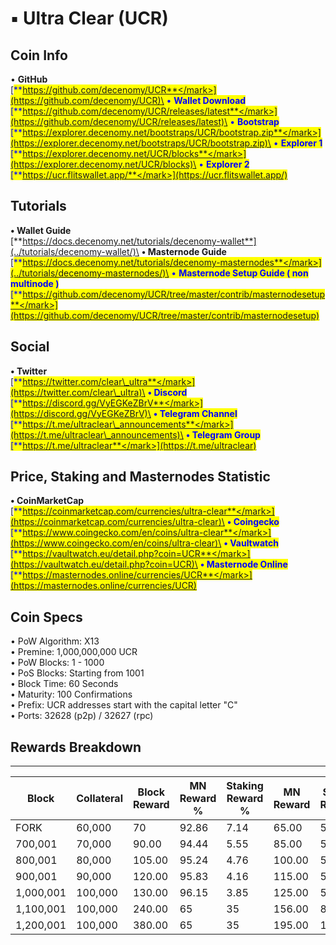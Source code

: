 # ▪ Ultra Clear (UCR)

## Coin Info

• **GitHub**\
[<mark style="color:blue;">**https://github.com/decenomy/UCR**</mark>](https://github.com/decenomy/UCR)\
• **Wallet Download**\
[<mark style="color:blue;">**https://github.com/decenomy/UCR/releases/latest**</mark>](https://github.com/decenomy/UCR/releases/latest)\
• **Bootstrap**\
[<mark style="color:blue;">**https://explorer.decenomy.net/bootstraps/UCR/bootstrap.zip**</mark>](https://explorer.decenomy.net/bootstraps/UCR/bootstrap.zip)\
• **Explorer 1** \
[<mark style="color:blue;">**https://explorer.decenomy.net/UCR/blocks**</mark>](https://explorer.decenomy.net/UCR/blocks)\
• **Explorer 2**\
[<mark style="color:blue;">**https://ucr.flitswallet.app/**</mark>](https://ucr.flitswallet.app/)

## Tutorials

**• Wallet Guide**\
[**https://docs.decenomy.net/tutorials/decenomy-wallet**](../tutorials/decenomy-wallet/)\
**• Masternode Guide**\
[<mark style="color:blue;">**https://docs.decenomy.net/tutorials/decenomy-masternodes**</mark>](../tutorials/decenomy-masternodes/)\
• **Masternode Setup Guide ( non multinode )**\
[<mark style="color:blue;">**https://github.com/decenomy/UCR/tree/master/contrib/masternodesetup**</mark>](https://github.com/decenomy/UCR/tree/master/contrib/masternodesetup)

## Social

**• Twitter**\
[<mark style="color:blue;">**https://twitter.com/clear\_ultra**</mark>](https://twitter.com/clear\_ultra)\
**• Discord**\
[<mark style="color:blue;">**https://discord.gg/VyEGKeZBrV**</mark>](https://discord.gg/VyEGKeZBrV)\
**• Telegram Channel**\
[<mark style="color:blue;">**https://t.me/ultraclear\_announcements**</mark>](https://t.me/ultraclear\_announcements)\
**• Telegram Group**\
[<mark style="color:blue;">**https://t.me/ultraclear**</mark>](https://t.me/ultraclear)

## Price, Staking and Masternodes Statistic

**• CoinMarketCap**\
[<mark style="color:blue;">**https://coinmarketcap.com/currencies/ultra-clear**</mark>](https://coinmarketcap.com/currencies/ultra-clear)\
**• Coingecko**\
[<mark style="color:blue;">**https://www.coingecko.com/en/coins/ultra-clear**</mark>](https://www.coingecko.com/en/coins/ultra-clear)\
**• Vaultwatch**\
[<mark style="color:blue;">**https://vaultwatch.eu/detail.php?coin=UCR**</mark>](https://vaultwatch.eu/detail.php?coin=UCR)\
**• Masternode Online**\
[<mark style="color:blue;">**https://masternodes.online/currencies/UCR**</mark>](https://masternodes.online/currencies/UCR)

## Coin Specs

• PoW Algorithm: X13\
• Premine: 1,000,000,000 UCR\
• PoW Blocks: 1 - 1000\
• PoS Blocks: Starting from 1001\
• Block Time: 60 Seconds\
• Maturity: 100 Confirmations\
• Prefix: UCR addresses start with the capital letter "C"\
• Ports: 32628 (p2p) / 32627 (rpc)

## Rewards Breakdown

***

| Block     | Collateral | Block Reward | MN Reward % | Staking Reward % | MN Reward | Staker Reward |
| --------- | ---------- | ------------ | ----------- | ---------------- | --------- | ------------- |
| FORK      | 60,000     | 70           | 92.86       | 7.14             | 65.00     | 5.00          |
| 700,001   | 70,000     | 90.00        | 94.44       | 5.55             | 85.00     | 5.00          |
| 800,001   | 80,000     | 105.00       | 95.24       | 4.76             | 100.00    | 5.00          |
| 900,001   | 90,000     | 120.00       | 95.83       | 4.16             | 115.00    | 5.00          |
| 1,000,001 | 100,000    | 130.00       | 96.15       | 3.85             | 125.00    | 5.00          |
| 1,100,001 | 100,000    | 240.00       | 65          | 35               | 156.00    | 84.00         |
| 1,200,001 | 100,000    | 380.00       | 65          | 35               | 195.00    | 105.00        |
